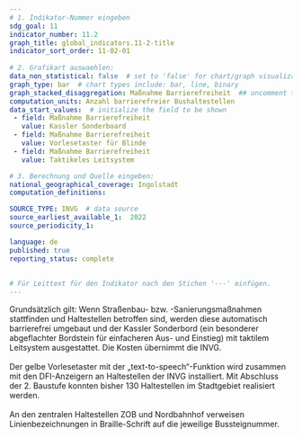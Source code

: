 ```yaml
---
# 1. Indikator-Nummer eingeben 
sdg_goal: 11 
indicator_number: 11.2
graph_title: global_indicators.11-2-title
indicator_sort_order: 11-02-01
 
# 2. Grafikart auswaehlen: 
data_non_statistical: false  # set to 'false' for chart/graph visualization 
graph_type: bar  # chart types include: bar, line, binary 
graph_stacked_disaggregation: Maßnahme Barrierefreiheit  ## uncomment this line for stacked bars. eplace 'Geschlecht' with the field of aggregation. 
computation_units: Anzahl barrierefreier Bushaltestellen
data_start_values:  # initialize the field to be shown  
 - field: Maßnahme Barrierefreiheit 
   value: Kassler Sonderboard 
 - field: Maßnahme Barrierefreiheit 
   value: Vorlesetaster für Blinde 
 - field: Maßnahme Barrierefreiheit 
   value: Taktikeles Leitsystem 

# 3. Berechnung und Quelle eingeben: 
national_geographical_coverage: Ingolstadt 
computation_definitions: 

SOURCE_TYPE: INVG  # data source  
source_earliest_available_1:  2022
source_periodicity_1: 

language: de   
published: true 
reporting_status: complete
 
 
# Für Leittext für den Indikator nach den Stichen '---' einfügen. 
---
```

Grundsätzlich gilt: Wenn Straßenbau- bzw. -Sanierungsmaßnahmen stattfinden und Haltestellen betroffen sind, werden diese automatisch barrierefrei umgebaut und der Kassler Sonderbord (ein besonderer abgeflachter Bordstein für einfacheren Aus- und Einstieg) mit taktilem Leitsystem ausgestattet.  Die Kosten übernimmt die INVG.<br>
<br>
Der gelbe Vorlesetaster mit der „text-to-speech“-Funktion wird zusammen mit den DFI-Anzeigern an Haltestellen der INVG installiert. Mit Abschluss der 2. Baustufe konnten bisher 130 Haltestellen im Stadtgebiet realisiert werden.<br>
<br>
An den zentralen Haltestellen ZOB und Nordbahnhof verweisen Linienbezeichnungen in Braille-Schrift auf die jeweilige Bussteignummer.
